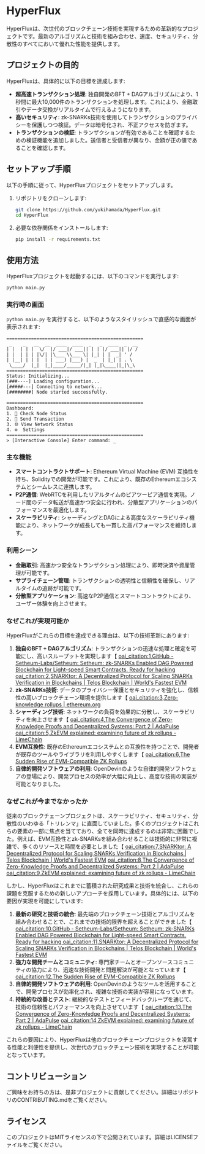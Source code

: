# HyperFlux

HyperFluxは、次世代のブロックチェーン技術を実現するための革新的なプロジェクトです。最新のアルゴリズムと技術を組み合わせ、速度、セキュリティ、分散性のすべてにおいて優れた性能を提供します。

## プロジェクトの目的

HyperFluxは、具体的に以下の目標を達成します:

- **超高速トランザクション処理**: 独自開発のBFT + DAGアルゴリズムにより、1秒間に最大10,000件のトランザクションを処理します。これにより、金融取引やデータ交換がリアルタイムで行えるようになります。
- **高いセキュリティ**: zk-SNARKs技術を使用してトランザクションのプライバシーを保護しつつ検証。データは暗号化され、不正アクセスを防ぎます。
- **トランザクションの検証**: トランザクションが有効であることを確認するための検証機能を追加しました。送信者と受信者が異なり、金額が正の値であることを確認します。


## セットアップ手順

以下の手順に従って、HyperFluxプロジェクトをセットアップします。

1. リポジトリをクローンします:
    ```bash
    git clone https://github.com/yukihamada/HyperFlux.git
    cd HyperFlux
    ```
2. 必要な依存関係をインストールします:
    ```bash
    pip install -r requirements.txt
    ```

## 使用方法

HyperFluxプロジェクトを起動するには、以下のコマンドを実行します:

```bash
python main.py
```

### 実行時の画面

`python main.py` を実行すると、以下のようなスタイリッシュで直感的な画面が表示されます:

```plaintext
==================================================
 _    _   __  __  ____  ____  _   _  ____  _  __
| |  | | |  \/  |/ ___|/ ___|| | | |/ ___|| |/ /
| |  | | | |\/| |\___ \\___ \| |_| | |  _| ' / 
| |__| | | |  | | ___) |___) |  _  | |_| | . \ 
 \____/  |_|  |_|____/_____/|_| |_|\____||_|\_\
==================================================
Status: Initializing...
[###----] Loading configuration...
[#####---] Connecting to network...
[########] Node started successfully.

==================================================
Dashboard:
1. 🚀 Check Node Status
2. 💸 Send Transaction
3. 🌐 View Network Status
4. ⚙️  Settings
==================================================
> [Interactive Console] Enter command: _
```

### 主な機能

- **スマートコントラクトサポート**: Ethereum Virtual Machine (EVM) 互換性を持ち、Solidityでの開発が可能です。これにより、既存のEthereumエコシステムとシームレスに連携します。
- **P2P通信**: WebRTCを利用したリアルタイムのピアツーピア通信を実現。ノード間のデータ転送が高速かつ安全に行われ、分散型アプリケーションのパフォーマンスを最適化します。
- **スケーラビリティ**: シャーディングとDAGによる高度なスケーラビリティ機能により、ネットワークが成長しても一貫した高パフォーマンスを維持します。

### 利用シーン

- **金融取引**: 高速かつ安全なトランザクション処理により、即時決済や資産管理が可能です。
- **サプライチェーン管理**: トランザクションの透明性と信頼性を確保し、リアルタイムの追跡が可能です。
- **分散型アプリケーション**: 高速なP2P通信とスマートコントラクトにより、ユーザー体験を向上させます。

### なぜこれが実現可能か

HyperFluxがこれらの目標を達成できる理由は、以下の技術革新にあります:

1. **独自のBFT + DAGアルゴリズム**: トランザクションの迅速な処理と確定を可能にし、高いスループットを実現します【 [oai_citation:1,GitHub - Setheum-Labs/Setheum: Setheum: zk-SNARKs Enabled DAG Powered Blockchain for Light-speed Smart Contracts. Ready for hacking ](https://github.com/Setheum-Labs/Setheum) [oai_citation:2,SNARKtor: A Decentralized Protocol for Scaling SNARKs Verification in Blockchains | Telos Blockchain | World's Fastest EVM](https://www.telos.net/post/snarktor-a-decentralized-protocol-for-scaling-snarks-verification-in-blockchains)
2. **zk-SNARKs技術**: データのプライバシー保護とセキュリティを強化し、信頼性の高いブロックチェーン環境を提供します【 [oai_citation:3,Zero-knowledge rollups | ethereum.org](https://ethereum.org/en/developers/docs/scaling/zk-rollups/)
3. **シャーディング技術**: ネットワークの負荷を効果的に分散し、スケーラビリティを向上させます【 [oai_citation:4,The Convergence of Zero-Knowledge Proofs and Decentralized Systems: Part 2 | AdaPulse](https://adapulse.io/the-convergence-of-zero-knowledge-proofs-and-decentralized-systems-part-2/) [oai_citation:5,ZkEVM explained: examining future of zk rollups - LimeChain](https://limechain.tech/blog/zkevm-explained-the-future-of-zk-rollups/)
4. **EVM互換性**: 既存のEthereumエコシステムとの互換性を持つことで、開発者が既存のツールやライブラリを利用しやすくします【 [oai_citation:6,The Sudden Rise of EVM-Compatible ZK Rollups](https://www.coindesk.com/tech/2022/07/20/the-sudden-rise-of-evm-compatible-zk-rollups/)
5. **自律的開発ソフトウェアの利用**: OpenDevinのような自律的開発ソフトウェアの登場により、開発プロセスの効率が大幅に向上し、高度な技術の実装が可能となりました。

### なぜこれが今までなかったか

従来のブロックチェーンプロジェクトは、スケーラビリティ、セキュリティ、分散性のいわゆる「トリレンマ」に直面していました。多くのプロジェクトはこれらの要素の一部に焦点を当てており、全てを同時に達成するのは非常に困難でした。例えば、EVM互換性とzk-SNARKsを組み合わせることは技術的に非常に複雑で、多くのリソースと時間を必要としました【 [oai_citation:7,SNARKtor: A Decentralized Protocol for Scaling SNARKs Verification in Blockchains | Telos Blockchain | World's Fastest EVM](https://www.telos.net/post/snarktor-a-decentralized-protocol-for-scaling-snarks-verification-in-blockchains) [oai_citation:8,The Convergence of Zero-Knowledge Proofs and Decentralized Systems: Part 2 | AdaPulse](https://adapulse.io/the-convergence-of-zero-knowledge-proofs-and-decentralized-systems-part-2/) [oai_citation:9,ZkEVM explained: examining future of zk rollups - LimeChain](https://limechain.tech/blog/zkevm-explained-the-future-of-zk-rollups/)

しかし、HyperFluxはこれまでに蓄積された研究成果と技術を統合し、これらの課題を克服するための新しいアプローチを採用しています。具体的には、以下の要因が実現を可能にしています:

1. **最新の研究と技術の統合**: 最先端のブロックチェーン技術とアルゴリズムを組み合わせることで、これまでの技術的限界を超えることができました【 [oai_citation:10,GitHub - Setheum-Labs/Setheum: Setheum: zk-SNARKs Enabled DAG Powered Blockchain for Light-speed Smart Contracts. Ready for hacking ](https://github.com/Setheum-Labs/Setheum) [oai_citation:11,SNARKtor: A Decentralized Protocol for Scaling SNARKs Verification in Blockchains | Telos Blockchain | World's Fastest EVM](https://www.telos.net/post/snarktor-a-decentralized-protocol-for-scaling-snarks-verification-in-blockchains)
2. **強力な開発チームとコミュニティ**: 専門家チームとオープンソースコミュニティの協力により、迅速な技術開発と問題解決が可能となっています【 [oai_citation:12,The Sudden Rise of EVM-Compatible ZK Rollups](https://www.coindesk.com/tech/2022/07/20/the-sudden-rise-of-evm-compatible-zk-rollups/)
3. **自律的開発ソフトウェアの利用**: OpenDevinのようなツールを活用することで、開発プロセスが効率化され、複雑な技術の実装が容易になっています。
4. **持続的な改善とテスト**: 継続的なテストとフィードバックループを通じて、技術の信頼性とパフォーマンスを向上させています【 [oai_citation:13,The Convergence of Zero-Knowledge Proofs and Decentralized Systems: Part 2 | AdaPulse](https://adapulse.io/the-convergence-of-zero-knowledge-proofs-and-decentralized-systems-part-2/) [oai_citation:14,ZkEVM explained: examining future of zk rollups - LimeChain](https://limechain.tech/blog/zkevm-explained-the-future-of-zk-rollups/)

これらの要因により、HyperFluxは他のブロックチェーンプロジェクトを凌駕する性能と利便性を提供し、次世代のブロックチェーン技術を実現することが可能となっています。

## コントリビューション

ご興味をお持ちの方は、是非プロジェクトに貢献してください。詳細はリポジトリのCONTRIBUTING.mdをご覧ください。

## ライセンス

このプロジェクトはMITライセンスの下で公開されています。詳細はLICENSEファイルをご覧ください。
